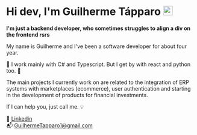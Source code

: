 # Hi dev, I'm Guilherme Tápparo <img src="https://media.giphy.com/media/hvRJCLFzcasrR4ia7z/giphy.gif" width="25px">

**I'm just a backend developer, who sometimes struggles to align a div on the frontend rsrs**


My name is Guilherme and I've been a software developer for about four year.

:wrench: I work mainly with C# and Typescript. But I get by with react and python too. :hammer:

The main projects I currently work on are related to the integration of ERP systems with marketplaces (ecommerce), user authentication and starting in the development of products for financial investments.

If I can help you, just call me. :bulb:

:necktie: [Linkedin](www.linkedin.com/in/guilhermetapparo)<br>
:mailbox_with_mail: <GuilhermeTapparo1@gmail.com>

